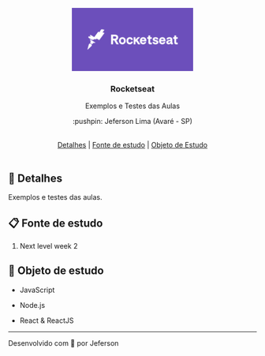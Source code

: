 <p align="center">
  <img src="https://github.com/jefersonnn/rocketseat/blob/master/.github/assets/rocketseat.png" height="128" width="246" alt="RocketSeat" />
</p>

<h3 align="center">Rocketseat</h3>

<p align="center">Exemplos e Testes das Aulas</p>

<p align="center">:pushpin: Jeferson Lima (Avaré - SP)</p>

<br>

<div align="center">
  <a href="#memo-detalhes">Detalhes</a>   |   <a href="#clipboard-fonte-de-estudo">Fonte de estudo</a>   |   <a href="#wrench-objeto-de-estudo">Objeto de Estudo</a>
</div>

<br>

## :memo: Detalhes

Exemplos e testes das aulas.

## :clipboard: Fonte de estudo

1. Next level week 2

## :wrench: Objeto de estudo

- JavaScript

- Node.js

- React & ReactJS

---

Desenvolvido com 💖 por Jeferson

